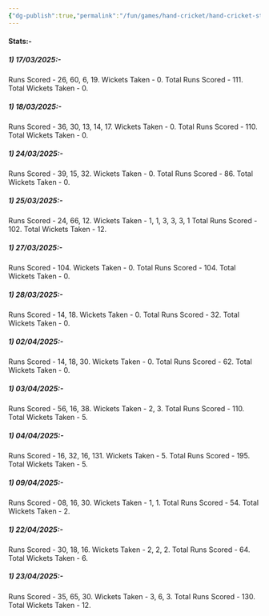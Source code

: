 ```yaml
---
{"dg-publish":true,"permalink":"/fun/games/hand-cricket/hand-cricket-stats/","tags":["Fun","HandCricket"]}
---
```


#### Stats:-
##### 1) 17/03/2025:-
Runs Scored - 26, 60, 6, 19.
Wickets Taken - 0.
Total Runs Scored - 111.
Total Wickets Taken - 0.
##### 1) 18/03/2025:-
Runs Scored - 36, 30, 13, 14, 17.
Wickets Taken - 0.
Total Runs Scored - 110.
Total Wickets Taken - 0.
##### 1) 24/03/2025:-
Runs Scored - 39, 15, 32.
Wickets Taken - 0.
Total Runs Scored - 86.
Total Wickets Taken - 0.
##### 1) 25/03/2025:-
Runs Scored - 24, 66, 12.
Wickets Taken - 1, 1, 3, 3, 3, 1
Total Runs Scored - 102.
Total Wickets Taken - 12.
##### 1) 27/03/2025:-
Runs Scored - 104.
Wickets Taken - 0.
Total Runs Scored - 104.
Total Wickets Taken - 0.
##### 1) 28/03/2025:-
Runs Scored - 14, 18.
Wickets Taken - 0.
Total Runs Scored - 32.
Total Wickets Taken - 0.
##### 1) 02/04/2025:-
Runs Scored - 14, 18, 30.
Wickets Taken - 0.
Total Runs Scored - 62.
Total Wickets Taken - 0.
##### 1) 03/04/2025:-
Runs Scored - 56, 16, 38.
Wickets Taken - 2, 3.
Total Runs Scored - 110.
Total Wickets Taken - 5.
##### 1) 04/04/2025:-
Runs Scored - 16, 32, 16, 131.
Wickets Taken - 5.
Total Runs Scored - 195.
Total Wickets Taken - 5.
##### 1) 09/04/2025:-
Runs Scored - 08, 16, 30.
Wickets Taken - 1, 1.
Total Runs Scored - 54.
Total Wickets Taken - 2.
##### 1) 22/04/2025:-
Runs Scored - 30, 18, 16.
Wickets Taken - 2, 2, 2.
Total Runs Scored - 64.
Total Wickets Taken - 6.
##### 1) 23/04/2025:-
Runs Scored - 35, 65, 30.
Wickets Taken - 3, 6, 3.
Total Runs Scored - 130.
Total Wickets Taken - 12.
